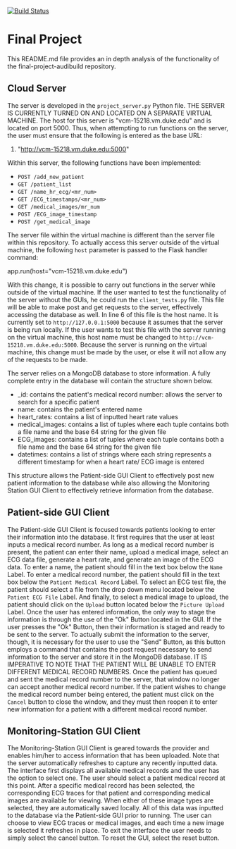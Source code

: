 [![Build Status](https://travis-ci.com/BME547-Summer2020/final-project-audibuild.svg?token=EEjxyoKhwHKXwyPzUy4i&branch=master)](https://travis-ci.com/BME547-Summer2020/final-project-audibuild)
# Final Project

This README.md file provides an in depth analysis of the functionality of the final-project-audibuild repository.

## Cloud Server

The server is developed in the `project_server.py` Python file. THE SERVER IS CURRENTLY TURNED ON AND LOCATED ON A SEPARATE VIRTUAL MACHINE. The host for this server is "vcm-15218.vm.duke.edu" and is located on port 5000. Thus, when attempting to run functions on the server, the user must ensure that the following is entered as the base URL:

1. "http://vcm-15218.vm.duke.edu:5000"

Within this server, the following functions have been implemented:

+ `POST /add_new_patient`
+ `GET /patient_list`
+ `GET /name_hr_ecg/<mr_num>`
+ `GET /ECG_timestamps/<mr_num>`
+ `GET /medical_images/mr_num`
+ `POST /ECG_image_timestamp`
+ `POST /get_medical_image`

The server file within the virtual machine is different than the server file within this repository. To actually access this server outside of the virtual machine, the following `host` parameter is passed to the Flask handler command:

app.run(host="vcm-15218.vm.duke.edu")

With this change, it is possible to carry out functions in the server while outside of the virtual machine. If the user wanted to test the functionality of the server without the GUIs, he could run the `client_tests.py` file. This file will be able to make post and get requests to the server, effectively accessing the database as well. In line 6 of this file is the host name. It is currently set to `http://127.0.0.1:5000` because it assumes that the server is being run locally. If the user wants to test this file with the server running on the virtual machine, this host name must be changed to `http://vcm-15218.vm.duke.edu:5000`. Because the server is running on the virtual machine, this change must be made by the user, or else it will not allow any of the requests to be made.

The server relies on a MongoDB database to store information. A fully complete entry in the database will contain the structure shown below.

+ _id: contains the patient's medical record number: allows the server to search for a specific patient
+ name: contains the patient's entered name
+ heart_rates: contains a list of inputted heart rate values
+ medical_images: contains a list of tuples where each tuple contains both a file name and the base 64 string for the given file
+ ECG_images: contains a list of tuples where each tuple contains both a file name and the base 64 string for the given file
+ datetimes: contains a list of strings where each string represents a different timestamp for when a heart rate/ ECG image is entered

This structure allows the Patient-side GUI Client to effectively post new patient information to the database while also allowing the Monitoring Station GUI Client to effectively retrieve information from the database.

## Patient-side GUI Client

The Patient-side GUI Client is focused towards patients looking to enter their information into the database. It first requires that the user at least inputs a medical record number. As long as a medical record number is present, the patient can enter their name, upload a medical image, select an ECG data file, generate a heart rate, and generate an image of the ECG data. To enter a name, the patient should fill in the text box below the `Name` Label. To enter a medical record number, the patient should fill in the text box below the `Patient Medical Record` Label. To select an ECG test file, the patient should select a file from the drop down menu located below the `Patient ECG File` Label. And finally, to select a medical image to upload, the patient should click on the `Upload` button located below the `Picture Upload` Label. Once the user has entered information, the only way to stage the information is through the use of the "Ok" Button located in the GUI. If the user presses the "Ok" Button, then their information is staged and ready to be sent to the server. To actually submit the information to the server, though, it is necessary for the user to use the "Send" Button, as this button employs a command that contains the post request necessary to send information to the server and store it in the MongoDB database. IT IS IMPERATIVE TO NOTE THAT THE PATIENT WILL BE UNABLE TO ENTER DIFFERENT MEDICAL RECORD NUMBERS. Once the patient has queued and sent the medical record number to the server, that window no longer can accept another medical record number. If the patient wishes to change the medical record number being entered, the patient must click on the `Cancel` button to close the window, and they must then reopen it to enter new information for a patient with a different medical record number. 

## Monitoring-Station GUI Client
The Monitoring-Station GUI Client is geared towards the provider and enables him/her to access information that has been uploaded. Note that the server automatically refreshes to capture any recently inputted data. The interface first displays all available medical records and the user has the option to select one. The user should select a patient medical record at this point. After a specific medical record has been selected, the corresponding ECG traces for that patient and corresponding medical images are available for viewing. When either of these image types are selected, they are automatically saved locally. All of this data was inputted to the database via the Patient-side GUI prior to running. The user can choose to view ECG traces or medical images, and each time a new image is selected it refreshes in place. To exit the interface the user needs to simply select the cancel button. To reset the GUI, select the reset button. 
